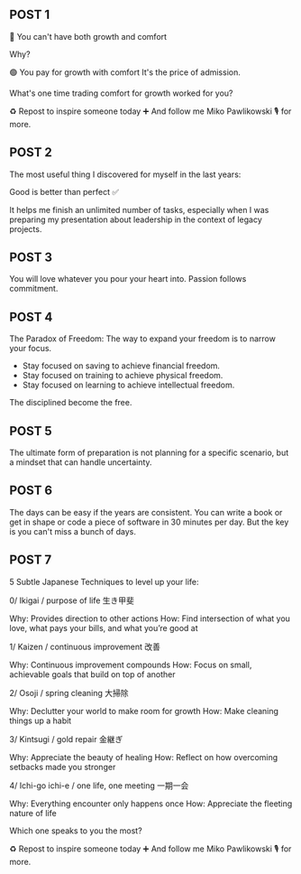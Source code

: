 ## POST 1

🔴 You can't have both growth and comfort

Why?

🟢 You pay for growth with comfort
It's the price of admission.

What's one time trading comfort for growth worked for you?

♻ Repost to inspire someone today
➕ And follow me Miko Pawlikowski 🎙️ for more.

## POST 2

The most useful thing I discovered for myself in the last years:

Good is better than perfect ✅

It helps me finish an unlimited number of tasks, especially when I was preparing my presentation about leadership in the context of legacy projects.

## POST 3

You will love whatever you pour your heart into. Passion follows commitment.

## POST 4

The Paradox of Freedom: The way to expand your freedom is to narrow your focus.

- Stay focused on saving to achieve financial freedom.
- Stay focused on training to achieve physical freedom.
- Stay focused on learning to achieve intellectual freedom.

The disciplined become the free.

## POST 5

The ultimate form of preparation is not planning for a specific scenario, but a mindset that can handle uncertainty.

## POST 6

The days can be easy if the years are consistent. You can write a book or get in shape or code a piece of software in 30 minutes per day. But the key is you can't miss a bunch of days.

## POST 7

5 Subtle Japanese Techniques to level up your life:

0/ Ikigai / purpose of life
生き甲斐

Why: Provides direction to other actions
How: Find intersection of what you love, what pays your bills, and what you’re good at

1/ Kaizen / continuous improvement
改善

Why: Continuous improvement compounds
How: Focus on small, achievable goals that build on top of another

2/ Osoji / spring cleaning
大掃除

Why: Declutter your world to make room for growth
How: Make cleaning things up a habit

3/ Kintsugi / gold repair
金継ぎ

Why: Appreciate the beauty of healing
How: Reflect on how overcoming setbacks made you stronger

4/ Ichi-go ichi-e / one life, one meeting
一期一会

Why: Everything encounter only happens once
How: Appreciate the fleeting nature of life

Which one speaks to you the most?

♻ Repost to inspire someone today
➕ And follow me Miko Pawlikowski 🎙️ for more.
